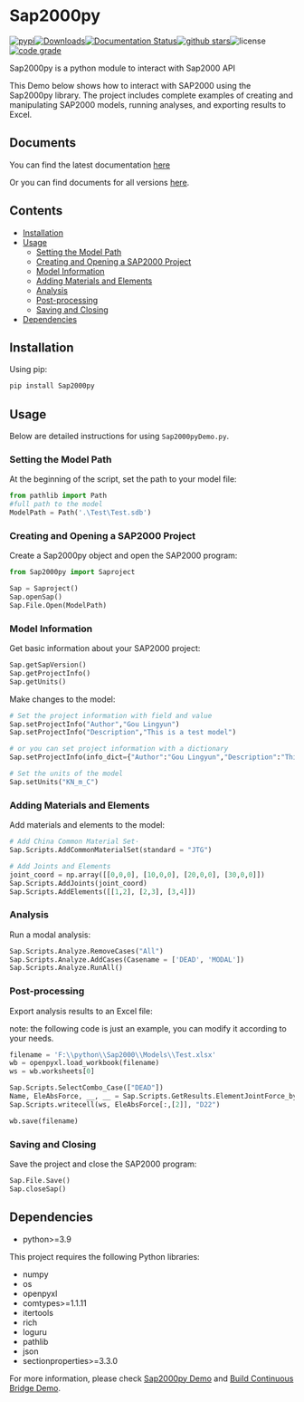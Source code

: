 # Sap2000py
[![pypi](https://img.shields.io/pypi/v/Sap2000py)](https://pypi.org/project/Sap2000py/)[![Downloads](https://static.pepy.tech/badge/Sap2000py)](https://pepy.tech/project/Sap2000py)[![Documentation Status](https://readthedocs.org/projects/sap2000py/badge/?version=latest)](https://sap2000py.readthedocs.io/en/latest/?badge=latest)[![github stars](https://img.shields.io/github/stars/ganansuan647/Sap2000py?style=social)](https://github.com/ganansuan647/Sap2000py)![license](https://img.shields.io/github/license/ganansuan647/Sap2000py)[![code grade](https://img.shields.io/codefactor/grade/github/ganansuan647/Sap2000py)](https://www.codefactor.io/repository/github/ganansuan647/Sap2000py)

Sap2000py is a python module to interact with Sap2000 API

This Demo below shows how to interact with SAP2000 using the Sap2000py library. The project includes complete examples of creating and manipulating SAP2000 models, running analyses, and exporting results to Excel.

## Documents

You can find the latest documentation [here](https://ganansuan647.github.io/Sap2000py/)

Or you can find documents for all versions [here](https://sap2000py.readthedocs.io/).

## Contents

- [Installation](#installation)
- [Usage](#usage)
  - [Setting the Model Path](#setting-the-model-path)
  - [Creating and Opening a SAP2000 Project](#creating-and-opening-a-sap2000-project)
  - [Model Information](#model-information)
  - [Adding Materials and Elements](#adding-materials-and-elements)
  - [Analysis](#analysis)
  - [Post-processing](#post-processing)
  - [Saving and Closing](#saving-and-closing)
- [Dependencies](#dependencies)

## Installation

Using pip:

```bash
pip install Sap2000py
```

## Usage

Below are detailed instructions for using `Sap2000pyDemo.py`.

### Setting the Model Path

At the beginning of the script, set the path to your model file:

```python
from pathlib import Path
#full path to the model
ModelPath = Path('.\Test\Test.sdb')
```

### Creating and Opening a SAP2000 Project

Create a Sap2000py object and open the SAP2000 program:

```python
from Sap2000py import Saproject

Sap = Saproject()
Sap.openSap()
Sap.File.Open(ModelPath)
```

### Model Information

Get basic information about your SAP2000 project:

```python
Sap.getSapVersion()
Sap.getProjectInfo()
Sap.getUnits()
```

Make changes to the model:
```python
# Set the project information with field and value
Sap.setProjectInfo("Author","Gou Lingyun")
Sap.setProjectInfo("Description","This is a test model")

# or you can set project information with a dictionary
Sap.setProjectInfo(info_dict={"Author":"Gou Lingyun","Description":"This is a test model"})

# Set the units of the model
Sap.setUnits("KN_m_C")
```

### Adding Materials and Elements

Add materials and elements to the model:

```python
# Add China Common Material Set·
Sap.Scripts.AddCommonMaterialSet(standard = "JTG")

# Add Joints and Elements
joint_coord = np.array([[0,0,0], [10,0,0], [20,0,0], [30,0,0]])
Sap.Scripts.AddJoints(joint_coord)
Sap.Scripts.AddElements([[1,2], [2,3], [3,4]])
```

### Analysis

Run a modal analysis:

```python
Sap.Scripts.Analyze.RemoveCases("All")
Sap.Scripts.Analyze.AddCases(Casename = ['DEAD', 'MODAL'])
Sap.Scripts.Analyze.RunAll()
```

### Post-processing

Export analysis results to an Excel file:

note: the following code is just an example, you can modify it according to your needs.
```python
filename = 'F:\\python\\Sap2000\\Models\\Test.xlsx'
wb = openpyxl.load_workbook(filename)
ws = wb.worksheets[0]

Sap.Scripts.SelectCombo_Case(["DEAD"])
Name, EleAbsForce, __, __ = Sap.Scripts.GetResults.ElementJointForce_by_Group("PierBottom")
Sap.Scripts.writecell(ws, EleAbsForce[:,[2]], "D22")

wb.save(filename)
```

### Saving and Closing

Save the project and close the SAP2000 program:

```python
Sap.File.Save()
Sap.closeSap()
```

## Dependencies

- python>=3.9

This project requires the following Python libraries:

- numpy
- os
- openpyxl
- comtypes>=1.1.11
- itertools
- rich
- loguru
- pathlib
- json
- sectionproperties>=3.3.0

For more information, please check [Sap2000py Demo](./Sap2000pyDemo.py) and [Build Continuous Bridge Demo](./Build_Continuous_Bridge_Demo.py).

